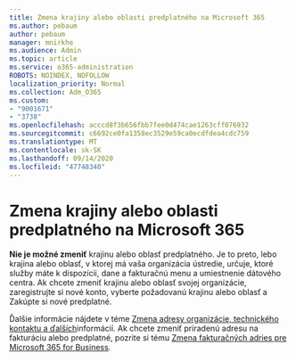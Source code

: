 ```yaml
---
title: Zmena krajiny alebo oblasti predplatného na Microsoft 365
ms.author: pebaum
author: pebaum
manager: mnirkhe
ms.audience: Admin
ms.topic: article
ms.service: o365-administration
ROBOTS: NOINDEX, NOFOLLOW
localization_priority: Normal
ms.collection: Adm_O365
ms.custom:
- "9001671"
- "3738"
ms.openlocfilehash: acccd8f3b656fbb7fee0d474cae1263cff076932
ms.sourcegitcommit: c6692ce0fa1358ec3529e59ca0ecdfdea4cdc759
ms.translationtype: MT
ms.contentlocale: sk-SK
ms.lasthandoff: 09/14/2020
ms.locfileid: "47748340"
---
```

# <a name="change-the-country-or-region-for-your-microsoft-365-subscription"></a>Zmena krajiny alebo oblasti predplatného na Microsoft 365

**Nie je možné zmeniť** krajinu alebo oblasť predplatného. Je to preto, lebo krajina alebo oblasť, v ktorej má vaša organizácia ústredie, určuje, ktoré služby máte k dispozícii, dane a fakturačnú menu a umiestnenie dátového centra. Ak chcete zmeniť krajinu alebo oblasť svojej organizácie, zaregistrujte si nové konto, vyberte požadovanú krajinu alebo oblasť a Zakúpte si nové predplatné.

Ďalšie informácie nájdete v téme [Zmena adresy organizácie, technického kontaktu a ďalších](https://docs.microsoft.com/microsoft-365/admin/manage/change-address-contact-and-more?view=o365-worldwide)informácií. Ak chcete zmeniť priradenú adresu na fakturáciu alebo predplatné, pozrite si tému [Zmena fakturačných adries pre Microsoft 365 for Business](https://docs.microsoft.com/microsoft-365/commerce/billing-and-payments/change-your-billing-addresses?view=o365-worldwide). 
